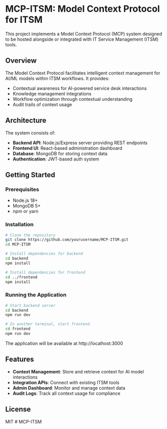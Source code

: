 # MCP-ITSM: Model Context Protocol for ITSM

This project implements a Model Context Protocol (MCP) system designed to be hosted alongside or integrated with IT Service Management (ITSM) tools.

## Overview

The Model Context Protocol facilitates intelligent context management for AI/ML models within ITSM workflows. It provides:

- Contextual awareness for AI-powered service desk interactions
- Knowledge management integrations
- Workflow optimization through contextual understanding
- Audit trails of context usage

## Architecture

The system consists of:

- **Backend API**: Node.js/Express server providing REST endpoints
- **Frontend UI**: React-based administration dashboard
- **Database**: MongoDB for storing context data
- **Authentication**: JWT-based auth system

## Getting Started

### Prerequisites

- Node.js 18+
- MongoDB 5+
- npm or yarn

### Installation

```bash
# Clone the repository
git clone https://github.com/yourusername/MCP-ITSM.git
cd MCP-ITSM

# Install dependencies for backend
cd backend
npm install

# Install dependencies for frontend
cd ../frontend
npm install
```

### Running the Application

```bash
# Start backend server
cd backend
npm run dev

# In another terminal, start frontend
cd frontend
npm run dev
```

The application will be available at http://localhost:3000

## Features

- **Context Management**: Store and retrieve context for AI model interactions
- **Integration APIs**: Connect with existing ITSM tools
- **Admin Dashboard**: Monitor and manage context data
- **Audit Logs**: Track all context usage for compliance

## License

MIT # MCP-ITSM
